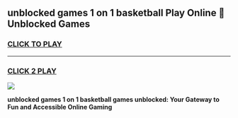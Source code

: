 
## unblocked games 1 on 1 basketball Play Online 👋 Unblocked Games
<h3>
<a href="https://premium.freeplayer.one?title=unblocked_games_1_on_1_basketball&ref=19F">CLICK TO PLAY</a></h3>
<hr>

<h3>
<a href="https://premium.freeplayer.one?title=unblocked_games_1_on_1_basketball&ref=19F">CLICK 2 PLAY</a>
  
</h3>

<a href="https://premium.freeplayer.one?title=unblocked_games_1_on_1_basketball&ref=19F"><img src="https://clearcache.store/games.png"></a>


**unblocked games 1 on 1 basketball games unblocked: Your Gateway to Fun and Accessible Online Gaming**

